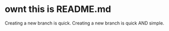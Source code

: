 # ownt this is README.md

Creating a new branch is quick.
Creating a new branch is quick AND simple.
